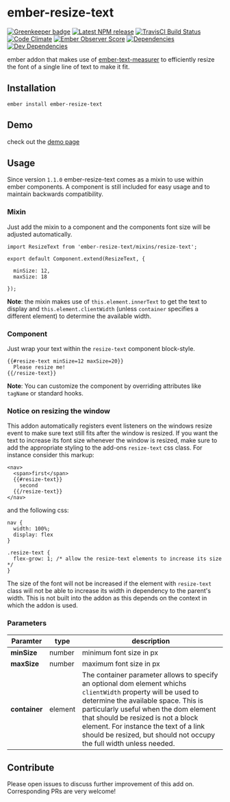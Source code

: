 # ember-resize-text

[![Greenkeeper badge](https://badges.greenkeeper.io/st-h/ember-resize-text.svg)](https://greenkeeper.io/)
[![Latest NPM release][npm-badge]][npm-badge-url]
[![TravisCI Build Status][travis-badge]][travis-badge-url]
[![Code Climate][codeclimate-badge]][codeclimate-badge-url]
[![Ember Observer Score][ember-observer-badge]][ember-observer-badge-url]
[![Dependencies][dependencies-badge]][dependencies-badge-url]
[![Dev Dependencies][devDependencies-badge]][devDependencies-badge-url]

ember addon that makes use of [ember-text-measurer](https://github.com/cibernox/ember-text-measurer) to efficiently resize the font of a single line of text to make it fit.

## Installation

`ember install ember-resize-text`

## Demo

check out the [demo page](https://st-h.github.io/ember-resize-text/)

## Usage

Since version `1.1.0` ember-resize-text comes as a mixin to use within ember components. A component is still included for easy usage and to maintain backwards compatibility.

### Mixin

Just add the mixin to a component and the components font size will be adjusted automatically.
```
import ResizeText from 'ember-resize-text/mixins/resize-text';

export default Component.extend(ResizeText, {

  minSize: 12,
  maxSize: 18

});
```

**Note**: the mixin makes use of `this.element.innerText` to get the text to display and `this.element.clientWidth` (unless `container` specifies a different element) to determine the available width.

### Component

Just wrap your text within the `resize-text` component block-style.
```
{{#resize-text minSize=12 maxSize=20}}
  Please resize me!
{{/resize-text}}
```
**Note**: You can customize the component by overriding attributes like `tagName` or standard hooks.

### Notice on resizing the window

This addon automatically registers event listeners on the windows resize event to make sure text still fits after the window is resized. If you want the text to increase its font size whenever the window is resized, make sure to add the appropriate styling to the add-ons `resize-text` css class. For instance consider this markup:

```
<nav>
  <span>first</span>
  {{#resize-text}}
    second
  {{/resize-text}}
</nav>
```
and the following css:
```
nav {
  width: 100%;
  display: flex
}

.resize-text {
  flex-grow: 1; /* allow the resize-text elements to increase its size */
}
```
The size of the font will not be increased if the element with `resize-text` class will not be able to increase its width in dependency to the parent's width. This is not built into the addon as this depends on the context in which the addon is used.

### Parameters
|Paramter|type|description
|-|-|-|
|**minSize**| number | minimum font size in px |
|**maxSize**| number | maximum font size in px |
|**container**| element | The container parameter allows to specify an optional dom element whichs `clientWidth` property will be used to determine the available space. This is particularly useful when the dom element that should be resized is not a block element. For instance the text of a link should be resized, but should not occupy the full width unless needed.

## Contribute

Please open issues to discuss further improvement of this add on. Corresponding PRs are very welcome!

[npm-badge]: https://img.shields.io/npm/v/ember-resize-text.svg
[npm-badge-url]: https://www.npmjs.com/package/ember-resize-text
[travis-badge]: https://img.shields.io/travis/st-h/ember-resize-text/master.svg?label=TravisCI
[travis-badge-url]: https://travis-ci.org/st-h/ember-resize-text
[codeclimate-badge]: https://api.codeclimate.com/v1/badges/8688ab1cea89cb7cb918/maintainability
[codeclimate-badge-url]: https://codeclimate.com/github/st-h/ember-resize-text/maintainability
[ember-observer-badge]: http://emberobserver.com/badges/ember-resize-text.svg
[ember-observer-badge-url]: http://emberobserver.com/addons/ember-resize-text
[dependencies-badge]: https://img.shields.io/david/st-h/ember-resize-text.svg
[dependencies-badge-url]: https://david-dm.org/st-h/ember-resize-text
[devDependencies-badge]: https://img.shields.io/david/dev/st-h/ember-resize-text.svg
[devDependencies-badge-url]: https://david-dm.org/st-h/ember-resize-text#info=devDependencies
